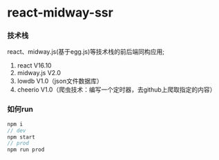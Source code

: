 # react-midway-ssr

### 技术栈
react、midway.js(基于egg.js)等技术栈的前后端同构应用;
1. react V16.10
2. midway.js V2.0
3. lowdb V1.0（json文件数据库）
4. cheerio V1.0（爬虫技术：编写一个定时器，去github上爬取指定的内容）

### 如何run
```javascript
npm i
// dev
npm start
// prod
npm run prod
```

